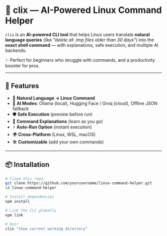 # 🐧 clix — AI-Powered Linux Command Helper  

`clix` is an **AI-powered CLI tool** that helps Linux users translate **natural language queries** (like *"delete all .tmp files older than 30 days"*) into the **exact shell command** — with explanations, safe execution, and multiple AI backends.  

✨ Perfect for beginners who struggle with commands, and a productivity booster for pros.  

---

## 🚀 Features  
- 🔎 **Natural Language → Linux Command**  
- 🤖 **AI Modes**: Ollama (local), Hugging Face / Groq (cloud), Offline JSON fallback  
- 🛡️ **Safe Execution** (preview before run)  
- 📖 **Command Explanations** (learn as you go)  
- ⚡ **Auto-Run Option** (instant execution)  
- 🌍 **Cross-Platform** (Linux, WSL, macOS)  
- 🛠️ **Customizable** (add your own commands)  

---

## 📦 Installation  

```bash
# Clone this repo
git clone https://github.com/yourusername/linux-command-helper.git
cd linux-command-helper

# Install dependencies
npm install

# Link the CLI globally
npm link

# Run!
clix "show current working directory"
